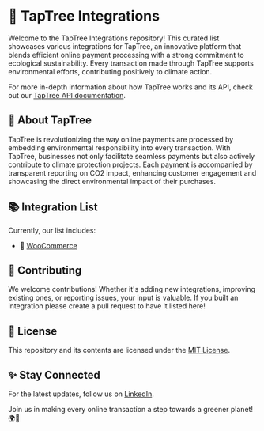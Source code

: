 # 🌱 TapTree Integrations

Welcome to the TapTree Integrations repository! This curated list showcases various integrations for TapTree, an innovative platform that blends efficient online payment processing with a strong commitment to ecological sustainability. Every transaction made through TapTree supports environmental efforts, contributing positively to climate action. 

For more in-depth information about how TapTree works and its API, check out our [TapTree API documentation](https://docs.taptree.org).

## 📜 About TapTree

TapTree is revolutionizing the way online payments are processed by embedding environmental responsibility into every transaction. With TapTree, businesses not only facilitate seamless payments but also actively contribute to climate protection projects. Each payment is accompanied by transparent reporting on CO2 impact, enhancing customer engagement and showcasing the direct environmental impact of their purchases.

## 📚 Integration List

Currently, our list includes:

- 🛒 [WooCommerce](https://github.com/taptreepay/taptree-woocommerce)

## 🤝 Contributing

We welcome contributions! Whether it's adding new integrations, improving existing ones, or reporting issues, your input is valuable. If you built an integration please create a pull request to have it listed here!

## 📖 License

This repository and its contents are licensed under the [MIT License](LICENSE.md).

## ✨ Stay Connected

For the latest updates, follow us on [LinkedIn](https://www.linkedin.com/company/taptree).

Join us in making every online transaction a step towards a greener planet! 🌍💚
